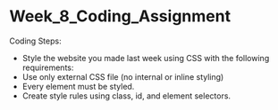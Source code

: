 # Week_8_Coding_Assignment
Coding Steps:

- Style the website you made last week using CSS with the following requirements:
- Use only external CSS file (no internal or inline styling)
- Every element must be styled.
- Create style rules using class, id, and element selectors.
    
